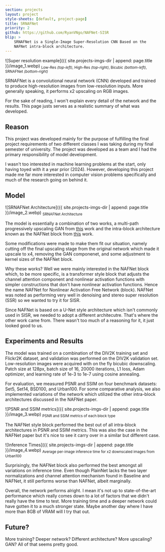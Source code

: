```yaml
---
section: projects
layout: project
style-sheets: [default, project-page]
title: SRNAFNet
priority: 2
github: https://github.com/RyanVNgo/NAFNet-SISR
blip: >
    SRNAFNet is a Single-Image Super-Resolution CNN Based on the 
    NAFNet intra-block architecture.
---
```


![Super resolution example]({{ site.projects-imgs-dir | append: page.title }}/image_1.webp)
<sub>
    Low-Res *(top-left)*, 
    High-Res *(top-right)*,
    Bicubic *(bottom-left)*,
    SRNAFNet *(bottom-right)*
</sub>

SRNAFNet is a convolutional neural network (CNN) developed and trained to produce high-resolution
images from low-resolution inputs. More generally speaking, it performs x2 upscaling on RGB images.

For the sake of reading, I won't explain every detail of the network and the results. This page
justs serves as a realistic summary of what was developed.

## Reason

This project was developed mainly for the purpose of fulfilling the final project requirements
of two different classes I was taking during my final semester of university. The project
was developed as a team and I had the primary responsibility of model development. 

I wasn't too interested in machine learning problems at the start, only having toyed with
it a year prior (2024). However, developing this project made me far more interested in 
computer vision problems specifically and much of the research going on behind it.

## Model

![SRNAFNet Architecture]({{ site.projects-imgs-dir | append: page.title }}/image_2.webp)
<sub>SRNAFNet Architecture</sub>

The model is essentially a combination of two works, a multi-path progressively upscaling
GAN from [this](https://www.nature.com/articles/s41598-022-13658-4) 
work and the intra-block architecture known as the NAFNet block from [this](https://arxiv.org/pdf/2204.04676) work.

Some modifications were made to make them fit our situation, namely cutting off the final
upscaling stage from the original network which made it upscale to x4, removing the GAN
componenet, and some adjustment to kernel sizes of the NAFNet block.

Why these works? Well we were mainly interested in the NAFNet block which, to be more specific,
is a transformer style block that adjusts the channel attention component and nonlinear activation
functions with simpler constructions that don't have nonlinear activation functions. Hence the
name NAFNet for Nonlinear Activation Free Network (block). NAFNet was noted as performing very 
well in denoising and stereo super resolution (SSR) so we wanted to try it for SISR.

Since NAFNet is based on a U-Net style architecture which isn't commonly used in SISR, we needed
to adopt a different architecutre. That's where the other work came from. There wasn't too much
of a reasoning for it, it just looked good to us.

## Experiments and Results

The model was trained on a combination of the DIV2K training set and Flickr2K dataset, and validation
was performed on the DIV2K validation set. Low-resolution images were acquired with on the fly
bicubic downscaling. Patch size at 128px, batch size of 16, 20000 iterations, L1 loss, Adam
optimizer, and learning rate of 1e-3 to 1e-7 using cosine annealing.

For evaluation, we measured PSNR and SSIM on four benchmark datasets: Set5, Set14, BSD100, 
and Urban100. For some comparative analysis, we also implemented variations of the network
which utilized the other intra-block architectures discussed in the NAFNet paper.

![PSNR and SSIM metrics]({{ site.projects-imgs-dir | append: page.title }}/image_3.webp)
<sub>PSNR and SSIM metrics of each block type</sub>

The NAFNet style block performed the best out of all intra-block architectures in PSNR and SSIM
metrics. This was also the case in the NAFNet paper but it's nice to see it carry over in a
similar but different case.

![Inference Times]({{ site.projects-imgs-dir | append: page.title }}/image_4.webp)
<sub>Average per-image inference time for x2 downscaled images from Urban100</sub>

Surprisingly, the NAFNet block also performed the best amongst all variations on inference time.
Even though PlainNet lacks the two layer normalizations and channel attention mechanism found in
Baseline and NAFNet, it still performs worse than NAFNet, albeit marginally.

Overall, the network performs alright. I mean it's not up to state-of-the-art performance
which really comes down to a lot of factors that we didn't really have the time to test.
More training time and a deeper network could have gotten it to a much stronger state. Maybe
another day where I have more than 8GB of VRAM will I try that out.

## Future?

More training? Deeper network? Different architecture? More upscaling? GAN? All of that
seems pretty good.



